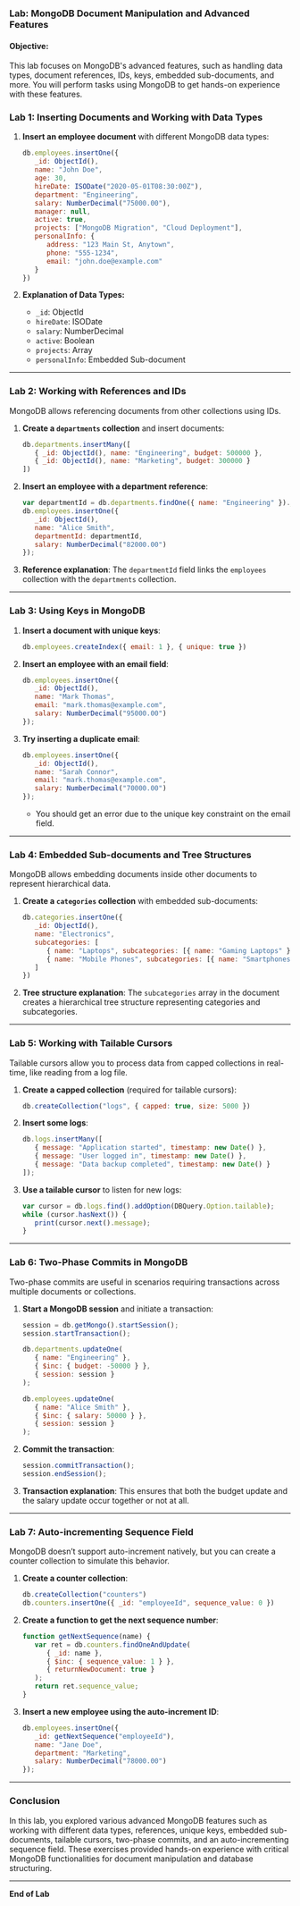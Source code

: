 ### **Lab: MongoDB Document Manipulation and Advanced Features**

#### **Objective:**
This lab focuses on MongoDB's advanced features, such as handling data types, document references, IDs, keys, embedded sub-documents, and more. You will perform tasks using MongoDB to get hands-on experience with these features.

### **Lab 1: Inserting Documents and Working with Data Types**

1. **Insert an employee document** with different MongoDB data types:
   ```javascript
   db.employees.insertOne({
      _id: ObjectId(),
      name: "John Doe",
      age: 30,
      hireDate: ISODate("2020-05-01T08:30:00Z"),
      department: "Engineering",
      salary: NumberDecimal("75000.00"),
      manager: null,
      active: true,
      projects: ["MongoDB Migration", "Cloud Deployment"],
      personalInfo: {
         address: "123 Main St, Anytown",
         phone: "555-1234",
         email: "john.doe@example.com"
      }
   })
   ```

2. **Explanation of Data Types:**
   - `_id`: ObjectId
   - `hireDate`: ISODate
   - `salary`: NumberDecimal
   - `active`: Boolean
   - `projects`: Array
   - `personalInfo`: Embedded Sub-document

---

### **Lab 2: Working with References and IDs**

MongoDB allows referencing documents from other collections using IDs.

1. **Create a `departments` collection** and insert documents:
   ```javascript
   db.departments.insertMany([
      { _id: ObjectId(), name: "Engineering", budget: 500000 },
      { _id: ObjectId(), name: "Marketing", budget: 300000 }
   ])
   ```

2. **Insert an employee with a department reference**:
   ```javascript
   var departmentId = db.departments.findOne({ name: "Engineering" })._id;
   db.employees.insertOne({
      _id: ObjectId(),
      name: "Alice Smith",
      departmentId: departmentId,
      salary: NumberDecimal("82000.00")
   });
   ```

3. **Reference explanation**: The `departmentId` field links the `employees` collection with the `departments` collection.

---

### **Lab 3: Using Keys in MongoDB**

1. **Insert a document with unique keys**:
   ```javascript
   db.employees.createIndex({ email: 1 }, { unique: true })
   ```

2. **Insert an employee with an email field**:
   ```javascript
   db.employees.insertOne({
      _id: ObjectId(),
      name: "Mark Thomas",
      email: "mark.thomas@example.com",
      salary: NumberDecimal("95000.00")
   });
   ```

3. **Try inserting a duplicate email**:
   ```javascript
   db.employees.insertOne({
      _id: ObjectId(),
      name: "Sarah Connor",
      email: "mark.thomas@example.com",
      salary: NumberDecimal("70000.00")
   });
   ```
   - You should get an error due to the unique key constraint on the email field.

---

### **Lab 4: Embedded Sub-documents and Tree Structures**

MongoDB allows embedding documents inside other documents to represent hierarchical data.

1. **Create a `categories` collection** with embedded sub-documents:
   ```javascript
   db.categories.insertOne({
      _id: ObjectId(),
      name: "Electronics",
      subcategories: [
         { name: "Laptops", subcategories: [{ name: "Gaming Laptops" }, { name: "Ultrabooks" }] },
         { name: "Mobile Phones", subcategories: [{ name: "Smartphones" }, { name: "Feature Phones" }] }
      ]
   })
   ```

2. **Tree structure explanation**: The `subcategories` array in the document creates a hierarchical tree structure representing categories and subcategories.

---

### **Lab 5: Working with Tailable Cursors**

Tailable cursors allow you to process data from capped collections in real-time, like reading from a log file.

1. **Create a capped collection** (required for tailable cursors):
   ```javascript
   db.createCollection("logs", { capped: true, size: 5000 })
   ```

2. **Insert some logs**:
   ```javascript
   db.logs.insertMany([
      { message: "Application started", timestamp: new Date() },
      { message: "User logged in", timestamp: new Date() },
      { message: "Data backup completed", timestamp: new Date() }
   ]);
   ```

3. **Use a tailable cursor** to listen for new logs:
   ```javascript
   var cursor = db.logs.find().addOption(DBQuery.Option.tailable);
   while (cursor.hasNext()) {
      print(cursor.next().message);
   }
   ```

---

### **Lab 6: Two-Phase Commits in MongoDB**

Two-phase commits are useful in scenarios requiring transactions across multiple documents or collections.

1. **Start a MongoDB session** and initiate a transaction:
   ```javascript
   session = db.getMongo().startSession();
   session.startTransaction();

   db.departments.updateOne(
      { name: "Engineering" },
      { $inc: { budget: -50000 } },
      { session: session }
   );

   db.employees.updateOne(
      { name: "Alice Smith" },
      { $inc: { salary: 50000 } },
      { session: session }
   );
   ```

2. **Commit the transaction**:
   ```javascript
   session.commitTransaction();
   session.endSession();
   ```

3. **Transaction explanation**: This ensures that both the budget update and the salary update occur together or not at all.

---

### **Lab 7: Auto-incrementing Sequence Field**

MongoDB doesn’t support auto-increment natively, but you can create a counter collection to simulate this behavior.

1. **Create a counter collection**:
   ```javascript
   db.createCollection("counters")
   db.counters.insertOne({ _id: "employeeId", sequence_value: 0 })
   ```

2. **Create a function to get the next sequence number**:
   ```javascript
   function getNextSequence(name) {
      var ret = db.counters.findOneAndUpdate(
         { _id: name },
         { $inc: { sequence_value: 1 } },
         { returnNewDocument: true }
      );
      return ret.sequence_value;
   }
   ```

3. **Insert a new employee using the auto-increment ID**:
   ```javascript
   db.employees.insertOne({
      _id: getNextSequence("employeeId"),
      name: "Jane Doe",
      department: "Marketing",
      salary: NumberDecimal("78000.00")
   });
   ```

---

### **Conclusion**

In this lab, you explored various advanced MongoDB features such as working with different data types, references, unique keys, embedded sub-documents, tailable cursors, two-phase commits, and an auto-incrementing sequence field. These exercises provided hands-on experience with critical MongoDB functionalities for document manipulation and database structuring.

---

**End of Lab**